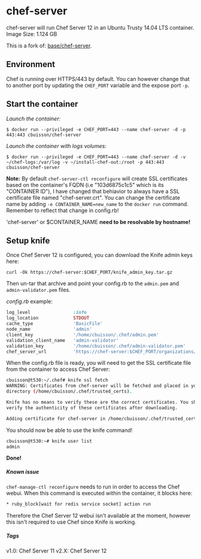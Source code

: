 # chef-server

chef-server will run Chef Server 12 in an Ubuntu Trusty 14.04 LTS container.
Image Size: 1.124 GB

This is a fork of: [base/chef-server](https://registry.hub.docker.com/u/base/chef-server/).

## Environment
Chef is running over HTTPS/443 by default. You can however change that to another port by updating the `CHEF_PORT` variable and the expose port `-p`.

## Start the container
*Launch the container:*

```
$ docker run --privileged -e CHEF_PORT=443 --name chef-server -d -p 443:443 cbuisson/chef-server
```

*Launch the container with logs volumes:*

```
$ docker run --privileged -e CHEF_PORT=443 --name chef-server -d -v ~/chef-logs:/var/log -v ~/install-chef-out:/root -p 443:443 cbuisson/chef-server
```

**Note:** By default `chef-server-ctl reconfigure` will create SSL certificates based on the container's FQDN (i.e "103d6875c1c5" which is its "CONTAINER ID"), I have changed that behiavior to always have a SSL certificate file named "chef-server.crt". You can change the certificate name by adding  `-e CONTAINER_NAME=new_name` to the `docker run` command. Remember to reflect that change in config.rb!

'chef-server' or $CONTAINER_NAME **need to be resolvable by hostname!**

## Setup knife

Once Chef Server 12 is configured, you can download the Knife admin keys here:

```
curl -Ok https://chef-server:$CHEF_PORT/knife_admin_key.tar.gz
```

Then un-tar that archive and point your config.rb to the `admin.pem` and `admin-validator.pem` files.

*config.rb* example:

```ruby
log_level                :info
log_location             STDOUT
cache_type               'BasicFile'
node_name                'admin'
client_key               '/home/cbuisson/.chef/admin.pem'
validation_client_name   'admin-validator'
validation_key           '/home/cbuisson/.chef/admin-validator.pem'
chef_server_url          'https://chef-server:$CHEF_PORT/organizations/my_org'
```

When the config.rb file is ready, you will need to get the SSL certificate file from the container to access Chef Server:

```bash
cbuisson@t530:~/.chef# knife ssl fetch
WARNING: Certificates from chef-server will be fetched and placed in your trusted_cert
directory (/home/cbuisson/.chef/trusted_certs).

Knife has no means to verify these are the correct certificates. You should
verify the authenticity of these certificates after downloading.

Adding certificate for chef-server in /home/cbuisson/.chef/trusted_certs/chef-server.crt
```

You should now be able to use the knife command!
```bash
cbuisson@t530:~# knife user list
admin
```
**Done!**

##### Known issue
`chef-manage-ctl reconfigure` needs to run in order to access the Chef webui. When this command is executed within the container, it blocks here:
```bash
* ruby_block[wait for redis service socket] action run
```
Therefore the Chef Server 12 webui isn't available at the moment, however this isn't required to use Chef since Knife is working.

##### Tags
v1.0: Chef Server 11
v2.X: Chef Server 12
